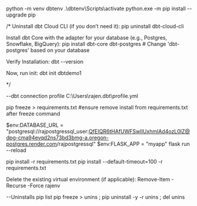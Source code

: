 python -m venv dbtenv
.\dbtenv\Scripts\activate
python.exe -m pip install --upgrade pip

/*
Uninstall dbt Cloud CLI (if you don’t need it):
    pip uninstall dbt-cloud-cli

Install dbt Core with the adapter for your database (e.g., Postgres, Snowflake, BigQuery):
    pip install dbt-core dbt-postgres  # Change 'dbt-postgres' based on your database

Verify Installation:
dbt --version

Now, run init:
    dbt init dbtdemo1

*/

--dbt connection profile
C:\Users\rajen\.dbt\profile.yml

pip freeze > requirements.txt
#ensure remove install from requirements.txt after freeze command


$env:DATABASE_URL = "postgresql://rajpostgressql_user:QfEIQR6tHAfUWFSwIIUxhmlAd4ozL0lZ@dpg-cma94evqd2ns73bd3bmg-a.oregon-postgres.render.com/rajpostgressql"
$env:FLASK_APP = "myapp"
flask run --reload

pip install -r requirements.txt
pip install --default-timeout=100 -r requirements.txt


Delete the existing virtual environment (if applicable):
    Remove-Item -Recurse -Force rajenv

--Uninstalls
pip list
pip freeze > unins ; pip uninstall -y -r unins ; del unins
